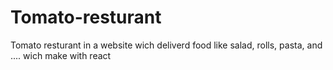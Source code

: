 # Tomato-resturant
Tomato resturant in a website wich deliverd food like salad, rolls, pasta, and .... wich make with react 
